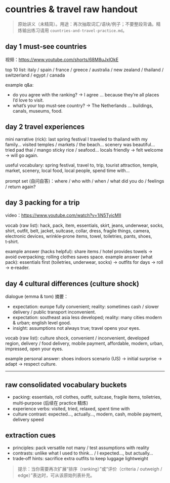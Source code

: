 # countries & travel raw handout

> 原始讲义（未精简）。用途：再次抽取词汇/语块/例子；不要整段背诵。精炼输出练习请用 `countries-and-travel-practice.md`。

## day 1 must‑see countries
视频：https://www.youtube.com/shorts/68M8uJxlOkE

top 10 list: italy / spain / france / greece / australia / new zealand / thailand / switzerland / egypt / canada

example q&a:
- do you agree with the ranking? → I agree … because they’re all places I’d love to visit.
- what’s your top must‑see country? → The Netherlands … buildings, canals, museums, food.

## day 2 travel experiences
mini narrative (rick): last spring festival I traveled to thailand with my family… visited temples / markets / the beach… scenery was beautiful… tried pad thai / mango sticky rice / seafood… locals friendly → felt welcome → will go again.

useful vocabulary: spring festival, travel to, trip, tourist attraction, temple, market, scenery, local food, local people, spend time with...

prompt set (自问自答)：where / who with / when / what did you do / feelings / return again?

## day 3 packing for a trip
video：https://www.youtube.com/watch?v=1iN5TyicMII

vocab (raw list): hack, pack, item, essentials, skirt, jeans, underwear, socks, shirt, outfit, belt, jacket, suitcase, collar, dress, fragile things, camera, electronic devices, wrinkle‑prone items, towel, toiletries, pants, shoes, t‑shirt.

example answer (hacks helpful): share items / hotel provides towels → avoid overpacking; rolling clothes saves space.
example answer (what pack): essentials first (toiletries, underwear, socks) → outfits for days → roll → e‑reader.

## day 4 cultural differences (culture shock)
dialogue (emma & tom) 摘要：
- expectation: europe fully convenient; reality: sometimes cash / slower delivery / public transport inconvenient.
- expectation: southeast asia less developed; reality: many cities modern & urban; english level good.
- insight: assumptions not always true; travel opens your eyes.

vocab (raw list): culture shock, convenient / inconvenient, developed region, delivery / food delivery, mobile payment, affordable, modern, urban, impressed, open your eyes.

example personal answer: shoes indoors scenario (US) → initial surprise → adapt → respect culture.

---
## raw consolidated vocabulary buckets
- packing: essentials, roll clothes, outfit, suitcase, fragile items, toiletries, multi‑purpose (后续在 practice 精炼)
- experience verbs: visited, tried, relaxed, spent time with
- culture contrast: expected…, actually…, modern, cash, mobile payment, delivery speed

## extraction cues
- principles: pack versatile not many / test assumptions with reality
- contrasts: unlike what I used to think… / I expected…, but actually…
- trade‑off hints: sacrifice extra outfits to keep luggage lightweight

> 提示：当你需要再次扩展“排序（ranking）”或“评价（criteria / outweigh / edge）”表达时，可从该原始列表补充。
